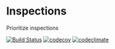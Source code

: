 # Inspections

Prioritize inspections

[![Build Status](https://travis-ci.org/dssg/inspections.svg?branch=master)](https://travis-ci.org/dssg/inspections)
[![codecov](https://codecov.io/gh/dssg/inspections/branch/master/graph/badge.svg)](https://codecov.io/gh/dssg/inspections)
[![codeclimate](https://codeclimate.com/github/dssg/inspections.png)](https://codeclimate.com/github/dssg/inspections)
